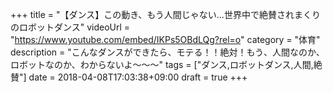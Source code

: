 +++
title =  "【ダンス】この動き、もう人間じゃない...世界中で絶賛されまくりのロボットダンス"
videoUrl = "https://www.youtube.com/embed/IKPs5OBdLQg?rel=o"
category = "体育"
description = "こんなダンスができたら、モテる！！絶対！もう、人間なのか、ロボットなのか、わからないよ〜〜〜"
tags = ["ダンス,ロボットダンス,人間,絶賛"]
date = 2018-04-08T17:03:38+09:00
draft = true
+++


